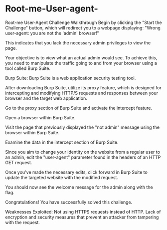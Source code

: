 # Root-me-User-agent-
Root-me User-Agent Challenge Walkthrough
Begin by clicking the "Start the Challenge" button, which will redirect you to a webpage displaying: "Wrong user-agent: you are not the 'admin' browser!"

This indicates that you lack the necessary admin privileges to view the page.

Your objective is to view what an actual admin would see. To achieve this, you need to manipulate the traffic going to and from your browser using a tool called Burp Suite.

Burp Suite: Burp Suite is a web application security testing tool.

After downloading Burp Suite, utilize its proxy feature, which is designed for intercepting and modifying HTTP/S requests and responses between your browser and the target web application.

Go to the proxy section of Burp Suite and activate the intercept feature.

Open a browser within Burp Suite.

Visit the page that previously displayed the "not admin" message using the browser within Burp Suite.

Examine the data in the intercept section of Burp Suite.

Since you aim to change your identity on the website from a regular user to an admin, edit the "user-agent" parameter found in the headers of an HTTP GET request.

Once you've made the necessary edits, click forward in Burp Suite to update the targeted website with the modified request.

You should now see the welcome message for the admin along with the flag.

Congratulations! You have successfully solved this challenge.

Weaknesses Exploited:
Not using HTTPS requests instead of HTTP.
Lack of encryption and security measures that prevent an attacker from tampering with the request.

